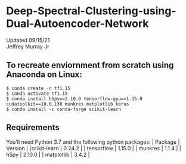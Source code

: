 # Deep-Spectral-Clustering-using-Dual-Autoencoder-Network
Updated 09/15/21 \
Jeffrey Murray Jr 

## To recreate enviornment from scratch using Anaconda on Linux: 
```
$ conda create -n tf1.15
$ conda activate tf1.15
$ conda install h5py==2.10.0 tensorflow-gpu==1.15.0 cudatoolkit==10.0.130 munkres matplotlib keras
$ conda install -c conda-forge scikit-learn
```

## Requirements
You'll need Python 3.7 and the following python packages:
| Package | Version |
|scikit-learn | 0.24.2 |
| tensorflow | 1.15.0 |
| munkres | 1.1.4 |
| h5py | 2.10.0 |
| matplotlib | 3.4.2 |



